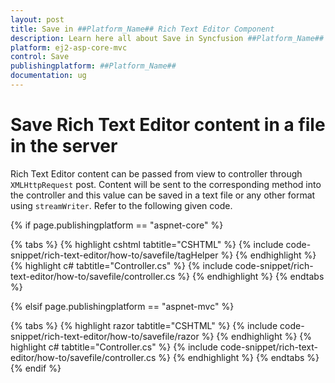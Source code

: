```yaml
---
layout: post
title: Save in ##Platform_Name## Rich Text Editor Component
description: Learn here all about Save in Syncfusion ##Platform_Name## Rich Text Editor component of Syncfusion Essential JS 2 and more.
platform: ej2-asp-core-mvc
control: Save
publishingplatform: ##Platform_Name##
documentation: ug
---
```



# Save Rich Text Editor content in a file in the server

Rich Text Editor content can be passed from view to controller through `XMLHttpRequest` post. Content
will be sent to the corresponding method into the controller and this value can be saved in a text
file or any other format using `streamWriter`. Refer to the following given code.

{% if page.publishingplatform == "aspnet-core" %}

{% tabs %}
{% highlight cshtml tabtitle="CSHTML" %}
{% include code-snippet/rich-text-editor/how-to/savefile/tagHelper %}
{% endhighlight %}
{% highlight c# tabtitle="Controller.cs" %}
{% include code-snippet/rich-text-editor/how-to/savefile/controller.cs %}
{% endhighlight %}
{% endtabs %}

{% elsif page.publishingplatform == "aspnet-mvc" %}

{% tabs %}
{% highlight razor tabtitle="CSHTML" %}
{% include code-snippet/rich-text-editor/how-to/savefile/razor %}
{% endhighlight %}
{% highlight c# tabtitle="Controller.cs" %}
{% include code-snippet/rich-text-editor/how-to/savefile/controller.cs %}
{% endhighlight %}
{% endtabs %}
{% endif %}

